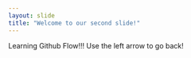```yaml
---
layout: slide
title: "Welcome to our second slide!"
---
```

Learning Github Flow!!!
Use the left arrow to go back!

